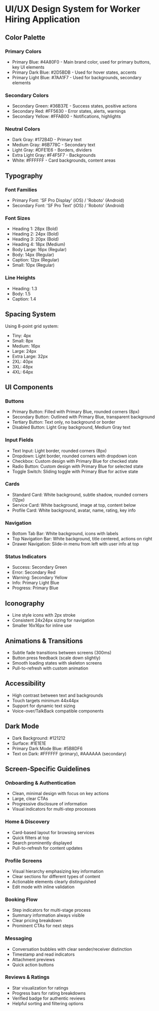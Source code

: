 # UI/UX Design System for Worker Hiring Application

## Color Palette

### Primary Colors
- Primary Blue: #4A80F0 - Main brand color, used for primary buttons, key UI elements
- Primary Dark Blue: #2D5BDB - Used for hover states, accents
- Primary Light Blue: #7AA1F7 - Used for backgrounds, secondary elements

### Secondary Colors
- Secondary Green: #36B37E - Success states, positive actions
- Secondary Red: #FF5630 - Error states, alerts, warnings
- Secondary Yellow: #FFAB00 - Notifications, highlights

### Neutral Colors
- Dark Gray: #172B4D - Primary text
- Medium Gray: #6B778C - Secondary text
- Light Gray: #DFE1E6 - Borders, dividers
- Extra Light Gray: #F4F5F7 - Backgrounds
- White: #FFFFFF - Card backgrounds, content areas

## Typography

### Font Families
- Primary Font: 'SF Pro Display' (iOS) / 'Roboto' (Android)
- Secondary Font: 'SF Pro Text' (iOS) / 'Roboto' (Android)

### Font Sizes
- Heading 1: 28px (Bold)
- Heading 2: 24px (Bold)
- Heading 3: 20px (Bold)
- Heading 4: 18px (Medium)
- Body Large: 16px (Regular)
- Body: 14px (Regular)
- Caption: 12px (Regular)
- Small: 10px (Regular)

### Line Heights
- Heading: 1.3
- Body: 1.5
- Caption: 1.4

## Spacing System

Using 8-point grid system:
- Tiny: 4px
- Small: 8px
- Medium: 16px
- Large: 24px
- Extra Large: 32px
- 2XL: 40px
- 3XL: 48px
- 4XL: 64px

## UI Components

### Buttons
- Primary Button: Filled with Primary Blue, rounded corners (8px)
- Secondary Button: Outlined with Primary Blue, transparent background
- Tertiary Button: Text only, no background or border
- Disabled Button: Light Gray background, Medium Gray text

### Input Fields
- Text Input: Light border, rounded corners (8px)
- Dropdown: Light border, rounded corners with dropdown icon
- Checkbox: Custom design with Primary Blue for checked state
- Radio Button: Custom design with Primary Blue for selected state
- Toggle Switch: Sliding toggle with Primary Blue for active state

### Cards
- Standard Card: White background, subtle shadow, rounded corners (12px)
- Service Card: White background, image at top, content below
- Profile Card: White background, avatar, name, rating, key info

### Navigation
- Bottom Tab Bar: White background, icons with labels
- Top Navigation Bar: White background, title centered, actions on right
- Drawer Navigation: Slide-in menu from left with user info at top

### Status Indicators
- Success: Secondary Green
- Error: Secondary Red
- Warning: Secondary Yellow
- Info: Primary Light Blue
- Progress: Primary Blue

## Iconography
- Line style icons with 2px stroke
- Consistent 24x24px sizing for navigation
- Smaller 16x16px for inline use

## Animations & Transitions
- Subtle fade transitions between screens (300ms)
- Button press feedback (scale down slightly)
- Smooth loading states with skeleton screens
- Pull-to-refresh with custom animation

## Accessibility
- High contrast between text and backgrounds
- Touch targets minimum 44x44px
- Support for dynamic text sizing
- Voice-over/TalkBack compatible components

## Dark Mode
- Dark Background: #121212
- Surface: #1E1E1E
- Primary Dark Mode Blue: #5B8DF6
- Text on Dark: #FFFFFF (primary), #AAAAAA (secondary)

## Screen-Specific Guidelines

### Onboarding & Authentication
- Clean, minimal design with focus on key actions
- Large, clear CTAs
- Progressive disclosure of information
- Visual indicators for multi-step processes

### Home & Discovery
- Card-based layout for browsing services
- Quick filters at top
- Search prominently displayed
- Pull-to-refresh for content updates

### Profile Screens
- Visual hierarchy emphasizing key information
- Clear sections for different types of content
- Actionable elements clearly distinguished
- Edit mode with inline validation

### Booking Flow
- Step indicators for multi-stage process
- Summary information always visible
- Clear pricing breakdown
- Prominent CTAs for next steps

### Messaging
- Conversation bubbles with clear sender/receiver distinction
- Timestamp and read indicators
- Attachment previews
- Quick action buttons

### Reviews & Ratings
- Star visualization for ratings
- Progress bars for rating breakdowns
- Verified badge for authentic reviews
- Helpful sorting and filtering options
